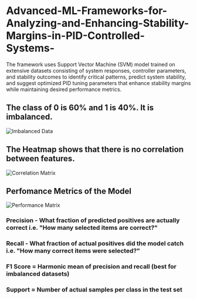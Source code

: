 # Advanced-ML-Frameworks-for-Analyzing-and-Enhancing-Stability-Margins-in-PID-Controlled-Systems-
The framework uses Support Vector Machine (SVM) model trained on extensive datasets consisting of system  responses, controller parameters, and stability outcomes to identify  critical patterns, predict system stability, and suggest optimized PID tuning parameters that enhance  stability margins while maintaining desired performance metrics.

## The class of 0 is 60% and 1 is 40%. It is imbalanced.

![Imbalanced Data](https://github.com/Inst1nct007/Advanced-ML-Frameworks-for-Analyzing-and-Enhancing-Stability-Margins-in-PID-Controlled-Systems/assets/imbalanced-dataset.png)

## The Heatmap shows that there is no correlation between features.

![Correlation Matrix](https://github.com/Inst1nct007/Advanced-ML-Frameworks-for-Analyzing-and-Enhancing-Stability-Margins-in-PID-Controlled-Systems/assets/corr.png)

## Perfomance Metrics of the Model

![Performance Matrix](https://github.com/Inst1nct007/Advanced-ML-Frameworks-for-Analyzing-and-Enhancing-Stability-Margins-in-PID-Controlled-Systems/assets/performance-metrics.png)

### Precision - What fraction of predicted positives are actually correct i.e. "How many selected items are correct?"
### Recall - What fraction of actual positives did the model catch i.e. "How many correct items were selected?"
### F1 Score = Harmonic mean of precision and recall (best for imbalanced datasets)
### Support = Number of actual samples per class in the test set
